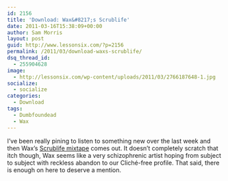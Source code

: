 ```yaml
---
id: 2156
title: 'Download: Wax&#8217;s Scrublife'
date: 2011-03-16T15:38:09+00:00
author: Sam Morris
layout: post
guid: http://www.lessonsix.com/?p=2156
permalink: /2011/03/download-waxs-scrublife/
dsq_thread_id:
  - 255904628
image:
  - http://lessonsix.com/wp-content/uploads/2011/03/2766187648-1.jpg
socialize:
  - socialize
categories:
  - Download
tags:
  - Dumbfoundead
  - Wax
---
```

I&#8217;ve been really pining to listen to something new over the last week and then Wax&#8217;s [Scrublife mixtape](http://waxdotcom.bandcamp.com/album/scrublife-mixtape-hosted-by-dj-skee-dale-firebird) comes out. It doesn&#8217;t completely scratch that itch though, Wax seems like a very schizophrenic artist hoping from subject to subject with reckless abandon to our Cliché-free profile. That said, there is enough on here to deserve a mention.

</object>